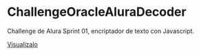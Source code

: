 # ChallengeOracleAluraDecoder
Challenge de Alura Sprint 01, encriptador de texto con Javascript.

<a href = "https://breakmora.github.io/ChallengeOracleAluraDecoder/">Visualizalo</a>

